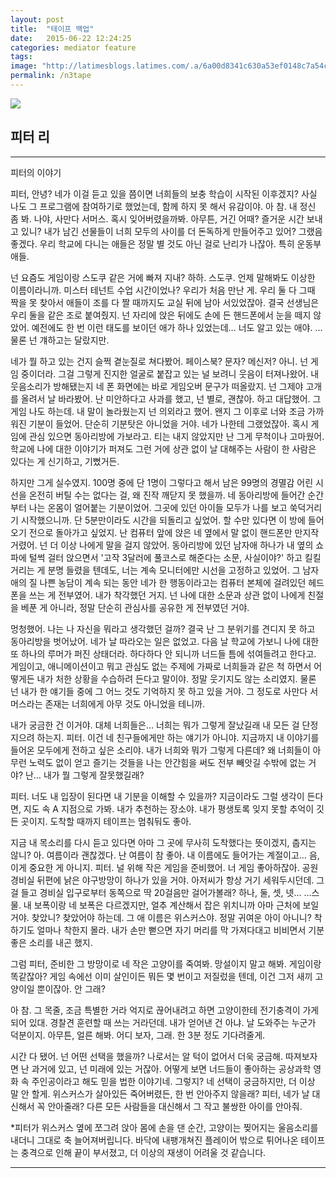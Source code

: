 ```yaml
---
layout: post
title:  "테이프 백업"
date:   2015-06-22 12:24:25
categories: mediator feature
tags: 
image: "http://latimesblogs.latimes.com/.a/6a00d8341c630a53ef0148c7a54c45970c-pi"
permalink: /n3tape
---
```


![](https://pbs.twimg.com/media/CJARa14UEAA6bkg.png) 
## 피터 리
---
피터의 이야기

피터, 안녕? 네가 이걸 듣고 있을 쯤이면 너희들의 보충 학습이 시작된 이후겠지? 사실 나도 그 프로그램에 참여하기로 했었는데, 함께 하지 못 해서 유감이야. 아 참. 내 정신 좀 봐. 나야, 사만다 서머스. 혹시 잊어버렸을까봐. 아무튼, 거긴 어때? 즐거운 시간 보내고 있니? 내가 남긴 선물들이 너희 모두의 사이를 더 돈독하게 만들어주고 있어? 그랬음 좋겠다. 우리 학교에 다니는 애들은 정말 별 것도 아닌 걸로 난리가 나잖아. 특히 운동부 애들.

넌 요즘도 게임이랑 스도쿠 같은 거에 빠져 지내? 하하. 스도쿠. 언제 말해봐도 이상한 이름이라니까. 미스터 테넌트 수업 시간이었나? 우리가 처음 만난 게. 우리 둘 다 그때 짝을 못 찾아서 애들이 조를 다 짤 때까지도 교실 뒤에 남아 서있었잖아. 결국 선생님은 우리 둘을 같은 조로 붙여줬지. 넌 자리에 앉은 뒤에도 손에 든 핸드폰에서 눈을 떼지 않았어. 예전에도 한 번 이런 태도를 보이던 애가 하나 있었는데… 너도 알고 있는 애야. …물론 넌 걔하고는 달랐지만. 

네가 뭘 하고 있는 건지 슬쩍 곁눈질로 쳐다봤어. 페이스북? 문자? 메신저? 아니. 넌 게임 중이더라. 그걸 그렇게 진지한 얼굴로 붙잡고 있는 널 보려니 웃음이 터져나왔어. 내 웃음소리가 방해됐는지 네 폰 화면에는 바로 게임오버 문구가 떠올랐지. 넌 그제야 고개를 올려서 날 바라봤어. 난 미안하다고 사과를 했고, 넌 별로, 괜찮아. 하고 대답했어. 그 게임 나도 하는데. 내 말이 놀라웠는지 넌 의외라고 했어. 왠지 그 이후로 너와 조금 가까워진 기분이 들었어. 단순히 기분탓은 아니었을 거야. 네가 나한테 그랬었잖아. 혹시 게임에 관심 있으면 동아리방에 가보라고. 티는 내지 않았지만 난 그게 무척이나 고마웠어. 학교에 나에 대한 이야기가 퍼져도 그런 거에 상관 없이 날 대해주는 사람이 한 사람은 있다는 게 신기하고, 기뻤거든.

하지만 그게 실수였지. 100명 중에 단 1명이 그렇다고 해서 남은 99명의 경멸감 어린 시선을 온전히 버틸 수는 없다는 걸, 왜 진작 깨닫지 못 했을까. 네 동아리방에 들어간 순간부터 나는 온몸이 얼어붙는 기분이었어. 그곳에 있던 아이들 모두가 나를 보고 쑥덕거리기 시작했으니까. 단 5분만이라도 시간을 되돌리고 싶었어. 할 수만 있다면 이 방에 들어오기 전으로 돌아가고 싶었지. 난 컴퓨터 앞에 앉은 네 옆에서 말 없이 핸드폰만 만지작거렸어. 넌 더 이상 나에게 말을 걸지 않았어. 동아리방에 있던 남자애 하나가 내 옆의 쇼파에 털썩 걸터 앉으면서 '고작 3달러에 풀코스로 해준다는 소문, 사실이야?' 하고 킬킬 거리는 게 분명 들렸을 텐데도, 너는 계속 모니터에만 시선을 고정하고 있었어. 그 남자애의 질 나쁜 농담이 계속 되는 동안 네가 한 행동이라고는 컴퓨터 본체에 걸려있던 헤드폰을 쓰는 게 전부였어. 내가 착각했던 거지. 넌 나에 대한 소문과 상관 없이 나에게 친절을 베푼 게 아니라, 정말 단순히 관심사를 공유한 게 전부였던 거야.

멍청했어. 나는 나 자신을 뭐라고 생각했던 걸까? 결국 난 그 분위기를 견디지 못 하고 동아리방을 벗어났어. 네가 날 따라오는 일은 없었고. 다음 날 학교에 가보니 나에 대한 또 하나의 루머가 퍼진 상태더라. 하다하다 안 되니까 너드들 틈에 섞여들려고 한다고. 게임이고, 애니메이션이고 뭐고 관심도 없는 주제에 가짜로 너희들과 같은 척 하면서 어떻게든 내가 처한 상황을 수습하려 든다고 말이야. 정말 웃기지도 않는 소리였지. 물론 넌 내가 한 얘기들 중에 그 어느 것도 기억하지 못 하고 있을 거야. 그 정도로 사만다 서머스라는 존재는 너희에게 아무 것도 아니었을 테니까. 

내가 궁금한 건 이거야. 대체 너희들은… 너희는 뭐가 그렇게 잘났길래 내 모든 걸 단정지으려 하는지. 피터. 이건 네 친구들에게만 하는 얘기가 아니야. 지금까지 내 이야기를 들어온 모두에게 전하고 싶은 소리야. 내가 너희와 뭐가 그렇게 다른데? 왜 너희들이 아무런 노력도 없이 얻고 즐기는 것들을 나는 안간힘을 써도 전부 빼앗길 수밖에 없는 거야? 난… 내가 뭘 그렇게 잘못했길래?

피터. 너도 내 입장이 된다면 내 기분을 이해할 수 있을까? 지금이라도 그럴 생각이 든다면, 지도 속 A 지점으로 가봐. 내가 추천하는 장소야. 내가 평생토록 잊지 못할 추억이 깃든 곳이지. 도착할 때까지 테이프는 멈춰둬도 좋아.


지금 내 목소리를 다시 듣고 있다면 아마 그 곳에 무사히 도착했다는 뜻이겠지, 춥지는 않니? 아. 여름이라 괜찮겠다. 난 여름이 참 좋아. 내 이름에도 들어가는 계절이고… 음, 이게 중요한 게 아니지. 피터. 널 위해 작은 게임을 준비했어. 너 게임 좋아하잖아. 공원 경비실 뒤편에 낡은 야구방망이 하나가 있을 거야. 아저씨가 항상 거기 세워두시던데. 그걸 들고 경비실 입구로부터 동쪽으로 딱 20걸음만 걸어가볼래? 하나, 둘, 셋, 넷… …스물. 내 보폭이랑 네 보폭은 다르겠지만, 얼추 계산해서 잡은 위치니까 아마 근처에 보일 거야. 찾았니? 찾았어야 하는데. 그 애 이름은 위스커스야. 정말 귀여운 아이 아니니? 착하기도 얼마나 착한지 몰라. 내가 손만 뻗으면 자기 머리를 막 가져다대고 비비면서 기분 좋은 소리를 내곤 했지.

그럼 피터, 준비한 그 방망이로 네 작은 고양이를 죽여봐. 망설이지 말고 해봐. 게임이랑 똑같잖아? 게임 속에선 이미 살인이든 뭐든 몇 번이고 저질렀을 텐데, 이건 그저 새끼 고양이일 뿐이잖아. 안 그래? 

아 참. 그 목줄, 조금 특별한 거라 억지로 끊어내려고 하면 고양이한테 전기충격이 가게 되어 있대. 경찰견 훈련할 때 쓰는 거라던데. 내가 얻어낸 건 아냐. 날 도와주는 누군가 덕분이지. 아무튼, 얼른 해봐. 어디 보자, 그래. 한 3분 정도 기다려줄게. 

시간 다 됐어. 넌 어떤 선택을 했을까? 나로서는 알 턱이 없어서 더욱 궁금해. 따져보자면 난 과거에 있고, 넌 미래에 있는 거잖아. 어떻게 보면 너드들이 좋아하는 공상과학 영화 속 주인공이라고 해도 믿을 법한 이야기네. 그렇지? 네 선택이 궁금하지만, 더 이상 말 안 할게. 위스커스가 살아있든 죽어버렸든, 한 번 안아주지 않을래? 피터, 네가 날 대신해서 꼭 안아줄래? 다른 모든 사람들을 대신해서 그 작고 불쌍한 아이를 안아줘.

*피터가 위스커스 옆에 쪼그려 앉아 몸에 손을 댄 순간, 고양이는 찢어지는 울음소리를 내더니 그대로 축 늘어져버립니다. 바닥에 내팽개쳐진 플레이어 밖으로 튀어나온 테이프는 충격으로 인해 끝이 부서졌고, 더 이상의 재생이 어려울 것 같습니다.


---
